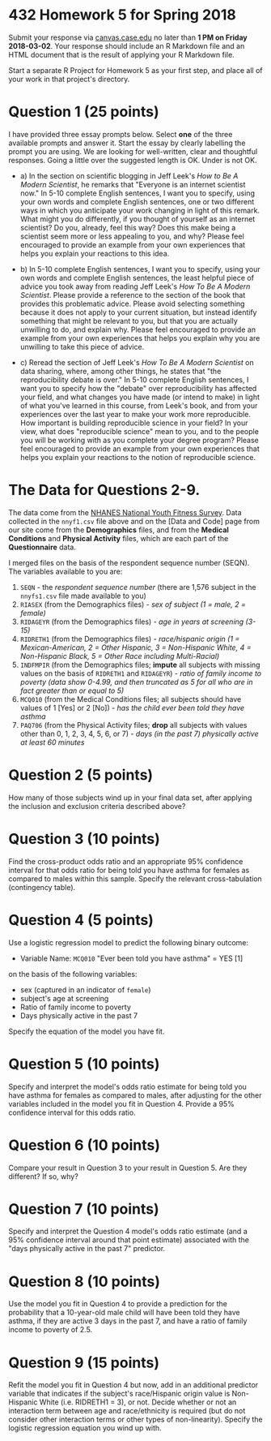 # 432 Homework 5 for Spring 2018

Submit your response via [canvas.case.edu](https://canvas.case.edu/) no later than **1 PM on Friday 2018-03-02**. Your response should include an R Markdown file and an HTML document that is the result of applying your R Markdown file. 

Start a separate R Project for Homework 5 as your first step, and place all of your work in that project's directory.

# Question 1 (25 points)

I have provided three essay prompts below. Select **one** of the three available prompts and answer it. Start the essay by clearly labelling the prompt you are using. We are looking for well-written, clear and thoughtful responses. Going a little over the suggested length is OK. Under is not OK.

- a) In the section on scientific blogging in Jeff Leek's *How to Be A Modern Scientist*, he remarks that "Everyone is an internet scientist now." In 5-10 complete English sentences, I want you to specify, using your own words and complete English sentences, one or two different ways in which you anticipate your work changing in light of this remark. What might you do differently, if you thought of yourself as an internet scientist? Do you, already, feel this way? Does this make being a scientist seem more or less appealing to you, and why? Please feel encouraged to provide an example from your own experiences that helps you explain your reactions to this idea.

- b) In 5-10 complete English sentences, I want you to specify, using your own words and complete English sentences, the least helpful piece of advice you took away from reading Jeff Leek's *How To Be A Modern Scientist*. Please provide a reference to the section of the book that provides this problematic advice. Please avoid selecting something because it does not apply to your current situation, but instead identify something that might be relevant to you, but that you are actually unwilling to do, and explain why. Please feel encouraged to provide an example from your own experiences that helps you explain why you are unwilling to take this piece of advice.

- c) Reread the section of Jeff Leek's *How To Be A Modern Scientist* on data sharing, where, among other things, he states that "the reproducibility debate is over." In 5-10 complete English sentences, I want you to specify how the "debate" over reproducibility has affected your field, and what changes you have made (or intend to make) in light of what you've learned in this course, from Leek's book, and from your experiences over the last year to make your work more reproducible. How important is building reproducible science in your field? In your view, what does "reproducible science" mean to you, and to the people you will be working with as you complete your degree program? Please feel encouraged to provide an example from your own experiences that helps you explain your reactions to the notion of reproducible science.

# The Data for Questions 2-9.

The data come from the [NHANES National Youth Fitness Survey](http://wwwn.cdc.gov/nchs/nhanes/search/nnyfs12.aspx). Data collected in the `nnyf1.csv` file above and on the [Data and Code] page from our site come from the **Demographics** files, and from the **Medical Conditions** and **Physical Activity** files, which are each part of the **Questionnaire** data.

I merged files on the basis of the respondent sequence number (SEQN). The variables available to you are:

1. `SEQN` - the *respondent sequence number* (there are 1,576 subject in the `nnyfs1.csv` file made available to you)
2. `RIASEX` (from the Demographics files) - *sex of subject (1 = male, 2 = female)*
3. `RIDAGEYR` (from the Demographics files) - *age in years at screening (3-15)*
4. `RIDRETH1` (from the Demographics files) - *race/hispanic origin (1 = Mexican-American, 2 = Other Hispanic, 3 = Non-Hispanic White, 4 = Non-Hispanic Black, 5 = Other Race including Multi-Racial)*
5. `INDFMPIR` (from the Demographics files; **impute** all subjects with missing values on the basis of `RIDRETH1` and `RIDAGEYR`) - *ratio of family income to poverty (data show 0-4.99, and then truncated as 5 for all who are in fact greater than or equal to 5)*
6. `MCQ010` (from the Medical Conditions files; all subjects should have values of 1 [Yes] or 2 [No]) - *has the child ever been told they have asthma*
7. `PAQ706` (from the Physical Activity files; **drop** all subjects with values other than 0, 1, 2, 3, 4, 5, 6, or 7) - *days (in the past 7) physically active at least 60 minutes*

# Question 2 (5 points)

How many of those subjects wind up in your final data set, after applying the inclusion and exclusion criteria described above?

# Question 3 (10 points)

Find the cross-product odds ratio and an appropriate 95% confidence interval for that odds ratio for being told you have asthma for females as compared to males within this sample. Specify the relevant cross-tabulation (contingency table).

# Question 4 (5 points)

Use a logistic regression model to predict the following binary outcome:

- Variable Name: `MCQ010` "Ever been told you have asthma" = YES [1] 

on the basis of the following variables:

- sex (captured in an indicator of `female`)
- subject's age at screening
- Ratio of family income to poverty
- Days physically active in the past 7

Specify the equation of the model you have fit.

# Question 5 (10 points)

Specify and interpret the model's odds ratio estimate for being told you have asthma for females as compared to males, after adjusting for the other variables included in the model you fit in Question 4. Provide a 95% confidence interval for this odds ratio.

# Question 6 (10 points)

Compare your result in Question 3 to your result in Question 5. Are they different? If so, why?

# Question 7 (10 points)

Specify and interpret the Question 4 model's odds ratio estimate (and a 95% confidence interval around that point estimate) associated with the "days physically active in the past 7" predictor. 

# Question 8 (10 points)

Use the model you fit in Question 4 to provide a prediction for the probability that a 10-year-old male child will have been told they have asthma, if they are active 3 days in the past 7, and have a ratio of family income to poverty of 2.5.

# Question 9 (15 points)

Refit the model you fit in Question 4 but now, add in an additional predictor variable that indicates if the subject's race/Hispanic origin value is Non-Hispanic White (i.e. RIDRETH1 = 3), or not. Decide whether or not an interaction term between age and race/ethnicity is required (but do not consider other interaction terms or other types of non-linearity). Specify the logistic regression equation you wind up with. 

